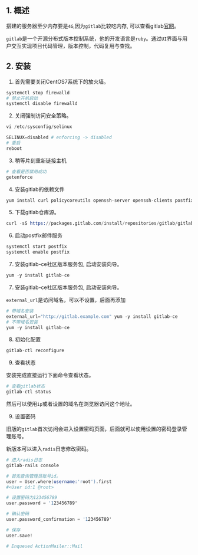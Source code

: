 ## 1. 概述

搭建的服务器至少内存要是```4G```,因为```gitlab```比较吃内存, 可以查看gitlab[官网](https://about.gitlab.com/install/)。

```gitlab```是一个开源分布式版本控制系统，他的开发语言是```ruby```。通过```UI```界面与用户交互实现项目代码管理，版本控制，代码复用与查找。

## 2. 安装

1. 首先需要关闭CentOS7系统下的放火墙。

```s
systemctl stop firewalld
# 禁止开机启动
systemctl disable firewalld
```

2. 关闭强制访问安全策略。

```s
vi /etc/sysconfig/selinux

SELINUX=disabled # enforcing -> disabled
# 重启
reboot
```

3. 稍等片刻重新链接主机

```s
# 查看是否禁用成功
getenforce
```

4. 安装gitlab的依赖文件

```s
yum install curl policycoreutils openssh-server openssh-clients postfixs
```

5. 下载gitlab仓库源。

```s
curl -sS https://packages.gitlab.com/install/repositories/gitlab/gitlab-ce/script.rpm.sh | sudo bash
```

6. 启动postfix邮件服务

```s
systemctl start postfix
systemctl enable postfix
```

7. 安装gitlab-ce社区版本服务包, 启动安装向导。

```s
yum -y install gitlab-ce
```

7. 安装gitlab-ce社区版本服务包, 启动安装向导。

```external_url```是访问域名，可以不设置，后面再添加

```s
# 带域名安装
external_url="http://gitlab.example.com" yum -y install gitlab-ce
# 不带域名安装
yum -y install gitlab-ce
```

8. 初始化配置

```s
gitlab-ctl reconfigure
```

9. 查看状态

安装完成直接运行下面命令查看状态。

```s
# 查看gitlab状态
gitlab-ctl status
```
然后可以使用```ip```或者设置的域名在浏览器访问这个地址。

9. 设置密码

旧版的```gitlab```首次访问会进入设置密码页面，后面就可以使用设置的密码登录管理账号。

新版本可以进入```radis```日志修改密码。

```s
# 进入radis日志
gitlab-rails console

# 首先查询管理员账号id。
user = User.where(username:'root').first
#<User id:1 @root>

# 设置密码为123456789
user.password = '123456789'

# 确认密码
user.password_confirmation = '123456789'

# 保存
user.save!

# Enqueued ActionMailer::Mail
